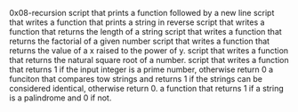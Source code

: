 0x08-recursion
script that prints a function followed by a new line
script that writes a function that prints a string in reverse
script that writes a function that returns the length of a string
script that writes a function that returns the factorial of a given number
script that writes a function that returns the value of a x raised to the power of y.
script that writes a function that returns the natural square root of a number.
script that writes a function that returns 1 if the input integer is a prime number, otherwise return 0
a funciton that compares tow strings and returns 1 if the strings can be considered identical, otherwise return 0.
a function that returns 1 if a string is a palindrome and 0 if not.
